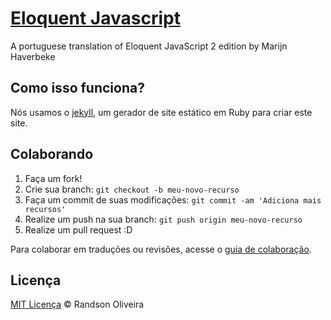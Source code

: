 # [Eloquent Javascript](http://eloquentjavascript.com.br)

A portuguese translation of Eloquent JavaScript 2 edition by Marijn Haverbeke

## Como isso funciona?

Nós usamos o [jekyll](http://jekyllrb.com/), um gerador de site estático em Ruby para criar este site.

## Colaborando

1. Faça um fork!
2. Crie sua branch: `git checkout -b meu-novo-recurso`
3. Faça um commit de suas modificações: `git commit -am 'Adiciona mais recursos'`
4. Realize um push na sua branch: `git push origin meu-novo-recurso`
5. Realize um pull request :D

Para colaborar em traduções ou revisões, acesse o [guia de colaboração](./CONTRIBUTING.md).

## Licença
[MIT Licença](./LICENSE) © Randson Oliveira